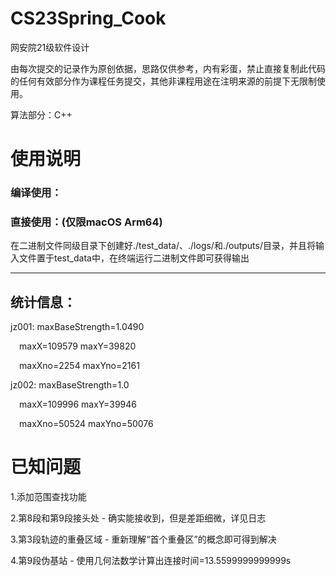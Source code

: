 # CS23Spring_Cook
网安院21级软件设计

由每次提交的记录作为原创依据，思路仅供参考，内有彩蛋，禁止直接复制此代码的任何有效部分作为课程任务提交，其他非课程用途在注明来源的前提下无限制使用。

算法部分：C++

# 使用说明

### 编译使用：


### 直接使用：(仅限macOS Arm64)

在二进制文件同级目录下创建好./test_data/、./logs/和./outputs/目录，并且将输入文件置于test_data中，在终端运行二进制文件即可获得输出

---

## 统计信息：

jz001: maxBaseStrength=1.0490 

&emsp;maxX=109579     maxY=39820 

&emsp;maxXno=2254     maxYno=2161 

jz002: maxBaseStrength=1.0 

&emsp;maxX=109996     maxY=39946 

&emsp;maxXno=50524    maxYno=50076 

# 已知问题

1.添加范围查找功能

2.第8段和第9段接头处 - 确实能接收到，但是差距细微，详见日志

3.第3段轨迹的重叠区域 - 重新理解“首个重叠区”的概念即可得到解决

4.第9段伪基站 - 使用几何法数学计算出连接时间=13.5599999999999s

